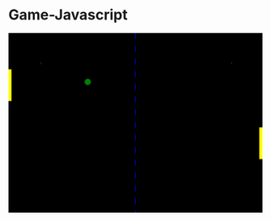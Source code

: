 # Game-Javascript 


![Image of Game](https://github.com/ArianaAnd/Game-Javascript/blob/master/Capture.PNG)
